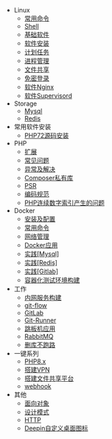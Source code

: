 - Linux
  - [常用命令](linux/cmd.md)
  - [Shell](linux/shell.md)
  - [基础软件](linux/soft.md)
  - [软件安装](linux/install.md)
  - [计划任务](linux/crontab.md)
  - [进程管理](linux/process.md)
  - [文件共享](linux/samba.md)
  - [免密登录](linux/no-password.md)
  - [软件Nginx](linux/soft-nginx.md)
  - [软件Supervisord](linux/soft-supervisord.md)
- Storage
  - [Mysql](storage/mysql.md)
  - [Redis](storage/redis.md)
- 常用软件安装
  - [PHP72源码安装](install/php72.md) 
- PHP
  - [扩展](php/ext.md)
  - [常见问题](php/PHP常见问题.md)
  - [异常及解决](php/common.md)
  - [Composer私有库](php/composer私有仓库搭建.md)
  - [PSR](php/psr.md)
  - [编码规范](php/standard-php7.md) 
  - [PHP连续数字索引产生的问题](php/PHP连续数字索引产生的问题.md)
- Docker
  - [安装及配置](docker/install.md)
  - [常用命令](docker/cmd.md)
  - [网络管理](docker/network.md)
  - [Docker应用](docker/usages.md)
  - [实践[Mysql]](docker/docker-mysql.md)
  - [实践[Redis]](docker/docker-redis.md)
  - [实践[Gitlab]](docker/docker-gitlab.md)
  - [容器化测试环境构建](docker/test.md)
- 工作
  - [内网服务构建](work/insider-service-build.md)
  - [git-flow](work/gitflow.md)
  - [GitLab](work/gitlab.md)
  - [Git-Runner](work/git-runner.md)
  - [跳板机应用](work/jumper.md)
  - [RabbitMQ](work/rabbitmq.md)
  - [删库不跑路](work/recovery-mysql.md)
- 一键系列
  - [PHP8.x](once/php8.md)
  - [搭建VPN](once/vpn.md)
  - [搭建文件共享平台](once/filesbrowser.md)
  - [webhook](once/webook.md)
- 其他
  - [面向对象](other/oop.md)
  - [设计模式](other/design-pattern.md)
  - [HTTP](other/http.md)
  - [Deepin自定义桌面图标](other/创建桌面图标.md)
